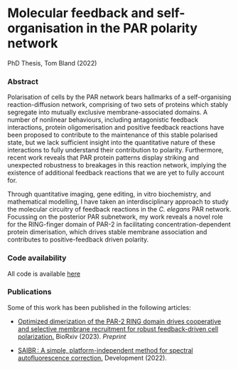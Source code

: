 # Molecular feedback and self-organisation in the PAR polarity network

PhD Thesis, Tom Bland (2022)


### Abstract

Polarisation of cells by the PAR network bears hallmarks of a self-organising reaction-diffusion network, comprising of two sets of proteins which stably segregate into mutually exclusive membrane-associated domains. A number of nonlinear behaviours, including antagonistic feedback interactions, protein oligomerisation and positive feedback reactions have been proposed to contribute to the maintenance of this stable polarised state, but we lack sufficient insight into the quantitative nature of these interactions to fully understand their contribution to polarity. Furthermore, recent work reveals that PAR protein patterns display striking and unexpected robustness to breakages in this reaction network, implying the existence of additional feedback reactions that we are yet to fully account for.

Through quantitative imaging, gene editing, in vitro biochemistry, and mathematical modelling, I have taken an interdisciplinary approach to study the molecular circuitry of feedback reactions in the _C. elegans_ PAR network. Focussing on the posterior PAR subnetwork, my work reveals a novel role for the RING-finger domain of PAR-2 in facilitating concentration-dependent protein dimerisation, which drives stable membrane association and contributes to positive-feedback driven polarity.

### Code availability

All code is available [here](https://github.com/tsmbland/phd-thesis-scripts)


### Publications

Some of this work has been published in the following articles:

- [Optimized dimerization of the PAR-2 RING domain drives cooperative and selective membrane recruitment for robust feedback-driven cell polarization.](https://www.biorxiv.org/content/10.1101/2023.08.10.552581v1) BioRxiv (2023). _Preprint_

- [SAIBR : A simple, platform-independent method for spectral autofluorescence correction.](https://journals.biologists.com/dev/article/149/14/dev200545/276004/SAIBR-a-simple-platform-independent-method-for) Development (2022).